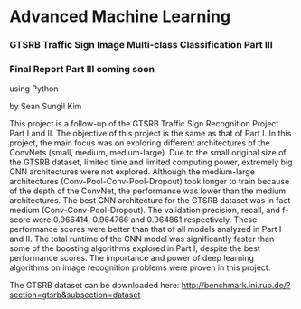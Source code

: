 # Advanced Machine Learning

### GTSRB Traffic Sign Image Multi-class Classification Part III
### Final Report Part III coming soon
using Python

by Sean Sungil Kim

This project is a follow-up of the GTSRB Traffic Sign Recognition Project Part I and II. The objective of this project is the same as that of Part I. In this project, the main focus was on exploring different architectures of the ConvNets (small, medium, medium-large). Due to the small original size of the GTSRB dataset, limited time and limited computing power, extremely big CNN architectures were not explored. Although the medium-large architectures (Conv-Pool-Conv-Pool-Dropout) took longer to train because of the depth of the ConvNet, the performance was lower than the medium architectures. The best CNN architecture for the GTSRB dataset was in fact medium (Conv-Conv-Pool-Dropout). The validation precision, recall, and f-score were 0.966414, 0.964766 and 0.964861 respectively. These performance scores were better than that of all models analyzed in Part I and II. The total runtime of the CNN model was significantly faster than some of the boosting algorithms explored in Part I, despite the best performance scores. The importance and power of deep learning algorithms on image recognition problems were proven in this project.

The GTSRB dataset can be downloaded here: http://benchmark.ini.rub.de/?section=gtsrb&subsection=dataset
